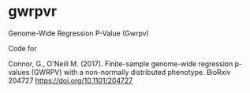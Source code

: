 # gwrpvr
Genome-Wide Regression P-Value (Gwrpv)

Code for

Connor, G., O'Neill M. (2017). Finite-sample genome-wide regression p-values (GWRPV) with a non-normally distributed phenotype. BioRxiv 204727 https://doi.org/10.1101/204727
